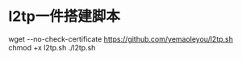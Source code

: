 # l2tp一件搭建脚本
wget --no-check-certificate https://github.com/yemaoleyou/l2tp.sh  
    chmod +x l2tp.sh
    ./l2tp.sh
